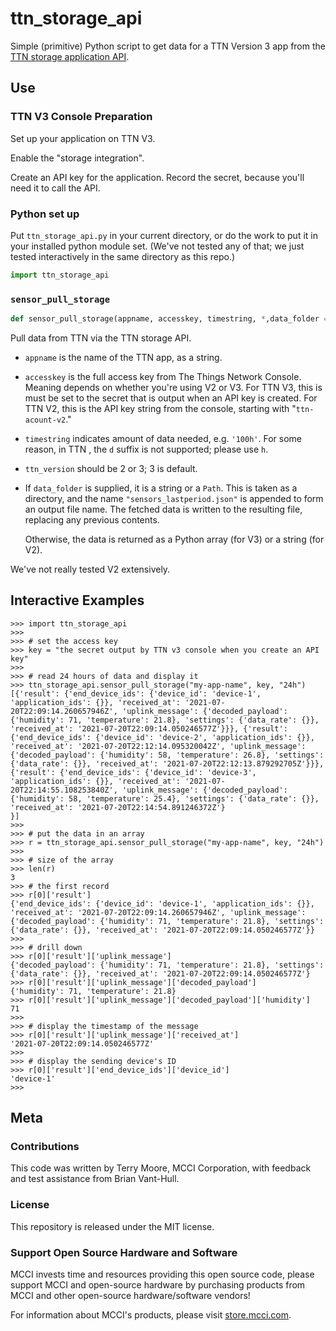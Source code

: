 # ttn_storage_api

Simple (primitive) Python script to get data for a TTN Version 3 app from the [TTN storage application API](https://www.thethingsnetwork.org/docs/applications/storage/).

## Use

### TTN V3 Console Preparation

Set up your application on TTN V3.

Enable the "storage integration".

Create an API key for the application. Record the secret, because you'll need it to call the API.

### Python set up

Put `ttn_storage_api.py` in your current directory, or do the work to put it in your installed python module set. (We've not tested any of that; we just tested interactively in the same directory as this repo.)

```python
import ttn_storage_api
```

### `sensor_pull_storage`

```python
def sensor_pull_storage(appname, accesskey, timestring, *,data_folder = None, ttn_version=3):
```

Pull data from TTN via the TTN storage API.

- `appname` is the name of the TTN app, as a string.

- `accesskey` is the full access key from The Things Network Console. Meaning depends on whether you're using V2 or V3.  For TTN V3, this is must be set to the secret that is output when an API key is created. For TTN V2, this is the API key string from the console, starting with "`ttn-acount-v2`."

- `timestring` indicates amount of data needed, e.g. `'100h'`. For some reason, in TTN , the `d` suffix is not supported; please use `h`.

- `ttn_version` should be 2 or 3; 3 is default.

- If `data_folder` is supplied, it is a string or a `Path`. This is taken as a directory, and the name `"sensors_lastperiod.json"` is appended to form an output file name. The fetched data is written to the resulting file, replacing any previous contents.

   Otherwise, the data is returned as a Python array (for V3) or a string (for V2).

We've not really tested V2 extensively.

## Interactive Examples

```console
>>> import ttn_storage_api
>>>
>>> # set the access key
>>> key = "the secret output by TTN v3 console when you create an API key"
>>>
>>> # read 24 hours of data and display it
>>> ttn_storage_api.sensor_pull_storage("my-app-name", key, "24h")
[{'result': {'end_device_ids': {'device_id': 'device-1', 'application_ids': {}}, 'received_at': '2021-07-20T22:09:14.260657946Z', 'uplink_message': {'decoded_payload': {'humidity': 71, 'temperature': 21.8}, 'settings': {'data_rate': {}}, 'received_at': '2021-07-20T22:09:14.050246577Z'}}}, {'result': {'end_device_ids': {'device_id': 'device-2', 'application_ids': {}}, 'received_at': '2021-07-20T22:12:14.095320042Z', 'uplink_message': {'decoded_payload': {'humidity': 58, 'temperature': 26.8}, 'settings': {'data_rate': {}}, 'received_at': '2021-07-20T22:12:13.879292705Z'}}}, {'result': {'end_device_ids': {'device_id': 'device-3', 'application_ids': {}}, 'received_at': '2021-07-20T22:14:55.108253840Z', 'uplink_message': {'decoded_payload': {'humidity': 58, 'temperature': 25.4}, 'settings': {'data_rate': {}}, 'received_at': '2021-07-20T22:14:54.891246372Z'}
}]
>>>
>>> # put the data in an array
>>> r = ttn_storage_api.sensor_pull_storage("my-app-name", key, "24h")
>>>
>>> # size of the array
>>> len(r)
3
>>> # the first record
>>> r[0]['result']
{'end_device_ids': {'device_id': 'device-1', 'application_ids': {}}, 'received_at': '2021-07-20T22:09:14.260657946Z', 'uplink_message': {'decoded_payload': {'humidity': 71, 'temperature': 21.8}, 'settings': {'data_rate': {}}, 'received_at': '2021-07-20T22:09:14.050246577Z'}}
>>>
>>> # drill down
>>> r[0]['result']['uplink_message']
{'decoded_payload': {'humidity': 71, 'temperature': 21.8}, 'settings': {'data_rate': {}}, 'received_at': '2021-07-20T22:09:14.050246577Z'}
>>> r[0]['result']['uplink_message']['decoded_payload']
{'humidity': 71, 'temperature': 21.8}
>>> r[0]['result']['uplink_message']['decoded_payload']['humidity']
71
>>>
>>> # display the timestamp of the message
>>> r[0]['result']['uplink_message']['received_at']
'2021-07-20T22:09:14.050246577Z'
>>>
>>> # display the sending device's ID
>>> r[0]['result']['end_device_ids']['device_id']
'device-1'
>>>
```

## Meta

### Contributions

This code was written by Terry Moore, MCCI Corporation, with feedback and test assistance from Brian Vant-Hull.

### License

This repository is released under the MIT license.

### Support Open Source Hardware and Software

MCCI invests time and resources providing this open source code, please support MCCI and open-source hardware by purchasing products from MCCI and other open-source hardware/software vendors!

For information about MCCI's products, please visit [store.mcci.com](https://store.mcci.com/).
